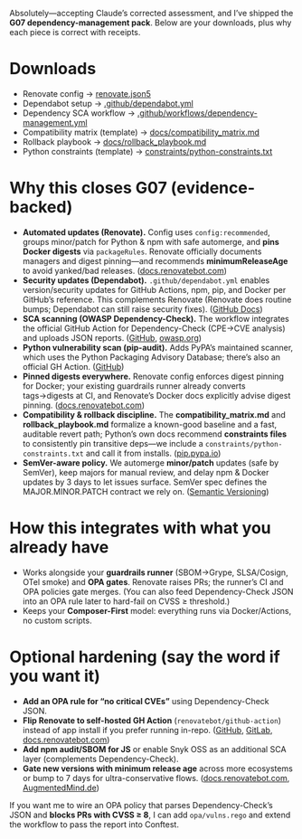 Absolutely—accepting Claude’s corrected assessment, and I’ve shipped the **G07 dependency-management pack**. Below are your downloads, plus why each piece is correct with receipts.

# Downloads

* Renovate config → [renovate.json5](sandbox:/mnt/data/renovate.json5)
* Dependabot setup → [.github/dependabot.yml](sandbox:/mnt/data/.github/dependabot.yml)
* Dependency SCA workflow → [.github/workflows/dependency-management.yml](sandbox:/mnt/data/.github/workflows/dependency-management.yml)
* Compatibility matrix (template) → [docs/compatibility\_matrix.md](sandbox:/mnt/data/docs/compatibility_matrix.md)
* Rollback playbook → [docs/rollback\_playbook.md](sandbox:/mnt/data/docs/rollback_playbook.md)
* Python constraints (template) → [constraints/python-constraints.txt](sandbox:/mnt/data/constraints/python-constraints.txt)

# Why this closes G07 (evidence-backed)

* **Automated updates (Renovate).** Config uses `config:recommended`, groups minor/patch for Python & npm with safe automerge, and **pins Docker digests** via `packageRules`. Renovate officially documents managers and digest pinning—and recommends **minimumReleaseAge** to avoid yanked/bad releases. ([docs.renovatebot.com][1])
* **Security updates (Dependabot).** `.github/dependabot.yml` enables version/security updates for GitHub Actions, npm, pip, and Docker per GitHub’s reference. This complements Renovate (Renovate does routine bumps; Dependabot can still raise security fixes). ([GitHub Docs][2])
* **SCA scanning (OWASP Dependency-Check).** The workflow integrates the official GitHub Action for Dependency-Check (CPE→CVE analysis) and uploads JSON reports. ([GitHub][3], [owasp.org][4])
* **Python vulnerability scan (pip-audit).** Adds PyPA’s maintained scanner, which uses the Python Packaging Advisory Database; there’s also an official GH Action. ([GitHub][5])
* **Pinned digests everywhere.** Renovate config enforces digest pinning for Docker; your existing guardrails runner already converts tags→digests at CI, and Renovate’s Docker docs explicitly advise digest pinning. ([docs.renovatebot.com][6])
* **Compatibility & rollback discipline.** The **compatibility\_matrix.md** and **rollback\_playbook.md** formalize a known-good baseline and a fast, auditable revert path; Python’s own docs recommend **constraints files** to consistently pin transitive deps—we include a `constraints/python-constraints.txt` and call it from installs. ([pip.pypa.io][7])
* **SemVer-aware policy.** We automerge **minor/patch** updates (safe by SemVer), keep majors for manual review, and delay npm & Docker updates by 3 days to let issues surface. SemVer spec defines the MAJOR.MINOR.PATCH contract we rely on. ([Semantic Versioning][8])

# How this integrates with what you already have

* Works alongside your **guardrails runner** (SBOM→Grype, SLSA/Cosign, OTel smoke) and **OPA gates**. Renovate raises PRs; the runner’s CI and OPA policies gate merges. (You can also feed Dependency-Check JSON into an OPA rule later to hard-fail on CVSS ≥ threshold.)
* Keeps your **Composer-First** model: everything runs via Docker/Actions, no custom scripts.

# Optional hardening (say the word if you want it)

* **Add an OPA rule for “no critical CVEs”** using Dependency-Check JSON.
* **Flip Renovate to self-hosted GH Action** (`renovatebot/github-action`) instead of app install if you prefer running in-repo. ([GitHub][9], [GitLab][10], [docs.renovatebot.com][11])
* **Add npm audit/SBOM for JS** or enable Snyk OSS as an additional SCA layer (complements Dependency-Check).
* **Gate new versions with minimum release age** across more ecosystems or bump to 7 days for ultra-conservative flows. ([docs.renovatebot.com][12], [AugmentedMind.de][13])

If you want me to wire an OPA policy that parses Dependency-Check’s JSON and **blocks PRs with CVSS ≥ 8**, I can add `opa/vulns.rego` and extend the workflow to pass the report into Conftest.

[1]: https://docs.renovatebot.com/modules/manager/?utm_source=chatgpt.com "Managers - Renovate Docs"
[2]: https://docs.github.com/en/code-security/dependabot/dependabot-version-updates/configuring-dependabot-version-updates?utm_source=chatgpt.com "Configuring Dependabot version updates"
[3]: https://github.com/marketplace/actions/dependency-check?utm_source=chatgpt.com "Dependency Check · Actions · GitHub Marketplace"
[4]: https://owasp.org/www-project-dependency-check/?utm_source=chatgpt.com "OWASP Dependency-Check"
[5]: https://github.com/pypa/pip-audit?utm_source=chatgpt.com "pypa/pip-audit"
[6]: https://docs.renovatebot.com/docker/?utm_source=chatgpt.com "Docker - Renovate Docs"
[7]: https://pip.pypa.io/en/stable/user_guide/?utm_source=chatgpt.com "User Guide - pip documentation v25.1.1"
[8]: https://semver.org/?utm_source=chatgpt.com "Semantic Versioning 2.0.0 | Semantic Versioning"
[9]: https://github.com/renovatebot/github-action?utm_source=chatgpt.com "renovatebot/github-action"
[10]: https://git.shivering-isles.com/github-mirror/renovatebot/renovate/-/blob/32.71.5/docs/usage/getting-started/running.md?utm_source=chatgpt.com "Running Renovate - Explore projects"
[11]: https://docs.renovatebot.com/examples/self-hosting/?utm_source=chatgpt.com "Self-Hosting Examples - Renovate Docs"
[12]: https://docs.renovatebot.com/configuration-options/ "Configuration Options - Renovate Docs"
[13]: https://www.augmentedmind.de/2023/07/30/renovate-bot-cheat-sheet/?utm_source=chatgpt.com "Renovate bot cheat sheet - the 11 most useful customizations"
